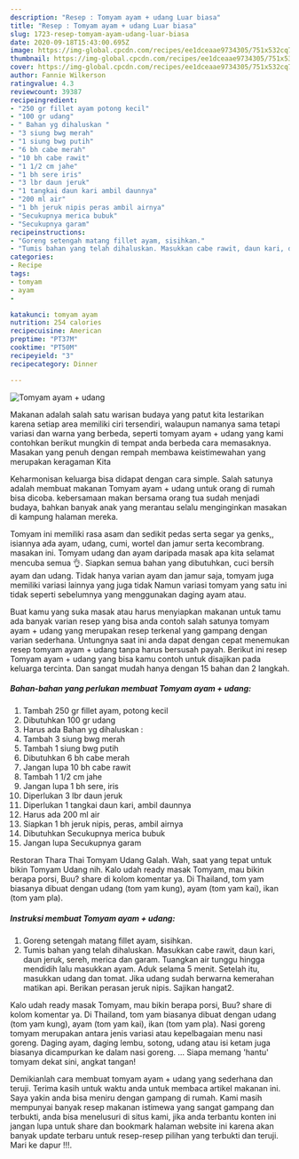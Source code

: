 ```yaml
---
description: "Resep : Tomyam ayam + udang Luar biasa"
title: "Resep : Tomyam ayam + udang Luar biasa"
slug: 1723-resep-tomyam-ayam-udang-luar-biasa
date: 2020-09-18T15:43:00.695Z
image: https://img-global.cpcdn.com/recipes/ee1dceaae9734305/751x532cq70/tomyam-ayam-udang-foto-resep-utama.jpg
thumbnail: https://img-global.cpcdn.com/recipes/ee1dceaae9734305/751x532cq70/tomyam-ayam-udang-foto-resep-utama.jpg
cover: https://img-global.cpcdn.com/recipes/ee1dceaae9734305/751x532cq70/tomyam-ayam-udang-foto-resep-utama.jpg
author: Fannie Wilkerson
ratingvalue: 4.3
reviewcount: 39387
recipeingredient:
- "250 gr fillet ayam potong kecil"
- "100 gr udang"
- " Bahan yg dihaluskan "
- "3 siung bwg merah"
- "1 siung bwg putih"
- "6 bh cabe merah"
- "10 bh cabe rawit"
- "1 1/2 cm jahe"
- "1 bh sere iris"
- "3 lbr daun jeruk"
- "1 tangkai daun kari ambil daunnya"
- "200 ml air"
- "1 bh jeruk nipis peras ambil airnya"
- "Secukupnya merica bubuk"
- "Secukupnya garam"
recipeinstructions:
- "Goreng setengah matang fillet ayam, sisihkan."
- "Tumis bahan yang telah dihaluskan. Masukkan cabe rawit, daun kari, daun jeruk, sereh, merica dan garam. Tuangkan air tunggu hingga mendidih lalu masukkan ayam. Aduk selama 5 menit. Setelah itu, masukkan udang dan tomat. Jika udang sudah berwarna kemerahan matikan api. Berikan perasan jeruk nipis. Sajikan hangat2."
categories:
- Recipe
tags:
- tomyam
- ayam
- 

katakunci: tomyam ayam  
nutrition: 254 calories
recipecuisine: American
preptime: "PT37M"
cooktime: "PT50M"
recipeyield: "3"
recipecategory: Dinner

---
```



![Tomyam ayam + udang](https://img-global.cpcdn.com/recipes/ee1dceaae9734305/751x532cq70/tomyam-ayam-udang-foto-resep-utama.jpg)

Makanan adalah salah satu warisan budaya yang patut kita lestarikan karena setiap area memiliki ciri tersendiri, walaupun namanya sama tetapi variasi dan warna yang berbeda, seperti tomyam ayam + udang yang kami contohkan berikut mungkin di tempat anda berbeda cara memasaknya. Masakan yang penuh dengan rempah membawa keistimewahan yang merupakan keragaman Kita

Keharmonisan keluarga bisa didapat dengan cara simple. Salah satunya adalah membuat makanan Tomyam ayam + udang untuk orang di rumah bisa dicoba. kebersamaan makan bersama orang tua sudah menjadi budaya, bahkan banyak anak yang merantau selalu menginginkan masakan di kampung halaman mereka.

Tomyam ini memiliki rasa asam dan sedikit pedas serta segar ya genks,, isiannya ada ayam, udang, cumi, wortel dan jamur serta kecombrang. masakan ini. Tomyam udang dan ayam daripada masak apa kita selamat mencuba semua 👌. Siapkan semua bahan yang dibutuhkan, cuci bersih ayam dan udang. Tidak hanya varian ayam dan jamur saja, tomyam juga memiliki variasi lainnya yang juga tidak Namun variasi tomyam yang satu ini tidak seperti sebelumnya yang menggunakan daging ayam atau.

Buat kamu yang suka masak atau harus menyiapkan makanan untuk tamu ada banyak varian resep yang bisa anda contoh salah satunya tomyam ayam + udang yang merupakan resep terkenal yang gampang dengan varian sederhana. Untungnya saat ini anda dapat dengan cepat menemukan resep tomyam ayam + udang tanpa harus bersusah payah.
Berikut ini resep Tomyam ayam + udang yang bisa kamu contoh untuk disajikan pada keluarga tercinta. Dan sangat mudah hanya dengan 15 bahan dan 2 langkah.


<!--inarticleads1-->

##### Bahan-bahan yang perlukan membuat Tomyam ayam + udang:

1. Tambah 250 gr fillet ayam, potong kecil
1. Dibutuhkan 100 gr udang
1. Harus ada  Bahan yg dihaluskan :
1. Tambah 3 siung bwg merah
1. Tambah 1 siung bwg putih
1. Dibutuhkan 6 bh cabe merah
1. Jangan lupa 10 bh cabe rawit
1. Tambah 1 1/2 cm jahe
1. Jangan lupa 1 bh sere, iris
1. Diperlukan 3 lbr daun jeruk
1. Diperlukan 1 tangkai daun kari, ambil daunnya
1. Harus ada 200 ml air
1. Siapkan 1 bh jeruk nipis, peras, ambil airnya
1. Dibutuhkan Secukupnya merica bubuk
1. Jangan lupa Secukupnya garam


Restoran Thara Thai Tomyam Udang Galah. Wah, saat yang tepat untuk bikin Tomyam Udang nih. Kalo udah ready masak Tomyam, mau bikin berapa porsi, Buu? share di kolom komentar ya. Di Thailand, tom yam biasanya dibuat dengan udang (tom yam kung), ayam (tom yam kai), ikan (tom yam pla). 

<!--inarticleads2-->

##### Instruksi membuat  Tomyam ayam + udang:

1. Goreng setengah matang fillet ayam, sisihkan.
1. Tumis bahan yang telah dihaluskan. Masukkan cabe rawit, daun kari, daun jeruk, sereh, merica dan garam. Tuangkan air tunggu hingga mendidih lalu masukkan ayam. Aduk selama 5 menit. Setelah itu, masukkan udang dan tomat. Jika udang sudah berwarna kemerahan matikan api. Berikan perasan jeruk nipis. Sajikan hangat2.


Kalo udah ready masak Tomyam, mau bikin berapa porsi, Buu? share di kolom komentar ya. Di Thailand, tom yam biasanya dibuat dengan udang (tom yam kung), ayam (tom yam kai), ikan (tom yam pla). Nasi goreng tomyam merupakan antara jenis variasi atau kepelbagaian menu nasi goreng. Daging ayam, daging lembu, sotong, udang atau isi ketam juga biasanya dicampurkan ke dalam nasi goreng. … Siapa memang &#39;hantu&#39; tomyam dekat sini, angkat tangan! 

Demikianlah cara membuat tomyam ayam + udang yang sederhana dan teruji. Terima kasih untuk waktu anda untuk membaca artikel makanan ini. Saya yakin anda bisa meniru dengan gampang di rumah. Kami masih mempunyai banyak resep makanan istimewa yang sangat gampang dan terbukti, anda bisa menelusuri di situs kami, jika anda terbantu konten ini jangan lupa untuk share dan bookmark halaman website ini karena akan banyak update terbaru untuk resep-resep pilihan yang terbukti dan teruji. Mari ke dapur !!!. 
